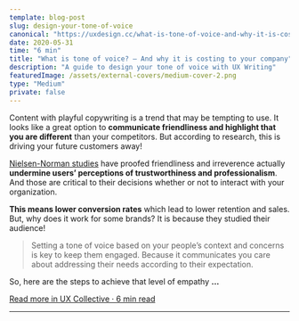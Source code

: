 ```yaml
---
template: blog-post
slug: design-your-tone-of-voice
canonical: "https://uxdesign.cc/what-is-tone-of-voice-and-why-it-is-costing-to-your-company-2e37378dac50?source=friends_link&sk=178a6e09c5e39cbc81dc6a72d426fdf1"
date: 2020-05-31
time: "6 min"
title: "What is tone of voice? — And why it is costing to your company"
description: "A guide to design your tone of voice with UX Writing"
featuredImage: /assets/external-covers/medium-cover-2.png
type: "Medium"
private: false
---
```


Content with playful copywriting is a trend that may be tempting to use. It looks like a great option to **communicate friendliness and highlight that you are different** than your competitors. But according to research, this is driving your future customers away!

[Nielsen-Norman studies](https://www.nngroup.com/articles/tone-voice-users/) have proofed friendliness and irreverence actually **undermine users’ perceptions of trustworthiness and professionalism**. And those are critical to their decisions whether or not to interact with your organization.

**This means lower conversion rates** which lead to lower retention and sales. But, why does it work for some brands? It is because they studied their audience!

> Setting a tone of voice based on your people’s context and concerns is key to keep them engaged. Because it communicates you care about addressing their needs according to their expectation.

So, here are the steps to achieve that level of empathy **...**

<a href="https://uxdesign.cc/what-is-tone-of-voice-and-why-it-is-costing-to-your-company-2e37378dac50?source=friends_link&sk=178a6e09c5e39cbc81dc6a72d426fdf1">Read more in UX Collective · 6 min read</a>

---
